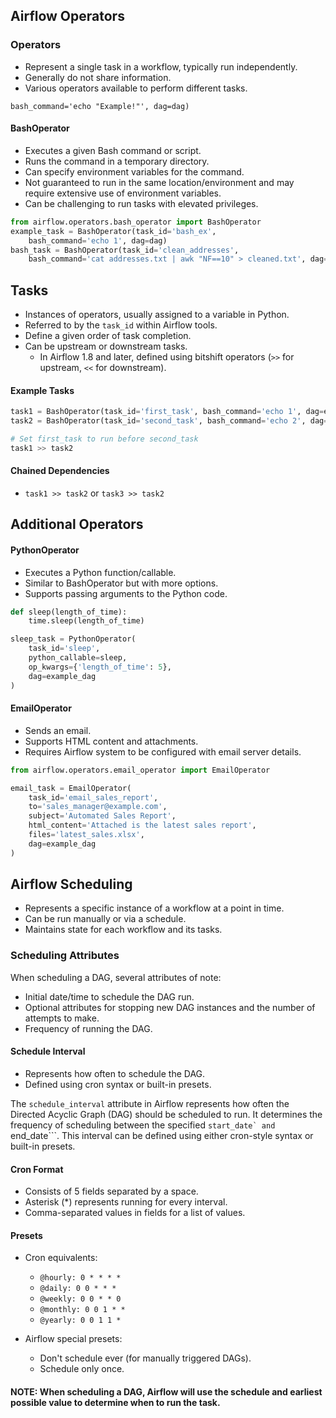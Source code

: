 ## Airflow Operators

### Operators

- Represent a single task in a workflow, typically run independently.
- Generally do not share information.
- Various operators available to perform different tasks.
```example_task = BashOperator(task_id='bash_example',
bash_command='echo "Example!"', dag=dag)
```
#### BashOperator

- Executes a given Bash command or script.
- Runs the command in a temporary directory.
- Can specify environment variables for the command.
- Not guaranteed to run in the same location/environment and may require extensive use of environment variables.
- Can be challenging to run tasks with elevated privileges.
```python
from airflow.operators.bash_operator import BashOperator
example_task = BashOperator(task_id='bash_ex',
    bash_command='echo 1', dag=dag)
bash_task = BashOperator(task_id='clean_addresses',
    bash_command='cat addresses.txt | awk "NF==10" > cleaned.txt', dag=dag)
```
## Tasks

- Instances of operators, usually assigned to a variable in Python.
- Referred to by the `task_id` within Airflow tools.
- Define a given order of task completion.
- Can be upstream or downstream tasks.
  - In Airflow 1.8 and later, defined using bitshift operators (`>>` for upstream, `<<` for downstream).
  
#### Example Tasks

```python
task1 = BashOperator(task_id='first_task', bash_command='echo 1', dag=example_dag)
task2 = BashOperator(task_id='second_task', bash_command='echo 2', dag=example_dag)

# Set first_task to run before second_task
task1 >> task2
```

#### Chained Dependencies

- `task1 >> task2` or `task3 >> task2`

## Additional Operators

#### PythonOperator

- Executes a Python function/callable.
- Similar to BashOperator but with more options.
- Supports passing arguments to the Python code.

```python
def sleep(length_of_time):
    time.sleep(length_of_time)

sleep_task = PythonOperator(
    task_id='sleep',
    python_callable=sleep,
    op_kwargs={'length_of_time': 5},
    dag=example_dag
)
```

#### EmailOperator

- Sends an email.
- Supports HTML content and attachments.
- Requires Airflow system to be configured with email server details.

```python
from airflow.operators.email_operator import EmailOperator

email_task = EmailOperator(
    task_id='email_sales_report',
    to='sales_manager@example.com',
    subject='Automated Sales Report',
    html_content='Attached is the latest sales report',
    files='latest_sales.xlsx',
    dag=example_dag
)
```

## Airflow Scheduling

- Represents a specific instance of a workflow at a point in time.
- Can be run manually or via a schedule.
- Maintains state for each workflow and its tasks.

### Scheduling Attributes

When scheduling a DAG, several attributes of note:
- Initial date/time to schedule the DAG run.
- Optional attributes for stopping new DAG instances and the number of attempts to make.
- Frequency of running the DAG.

#### Schedule Interval
- Represents how often to schedule the DAG.
- Defined using cron syntax or built-in presets.

The ```schedule_interval``` attribute in Airflow represents how often the Directed Acyclic Graph (DAG) should be scheduled to run. It determines the frequency of scheduling between the specified ```start_date` and ```end_date```. This interval can be defined using either cron-style syntax or built-in presets.
#### Cron Format

- Consists of 5 fields separated by a space.
- Asterisk (*) represents running for every interval.
- Comma-separated values in fields for a list of values.

#### Presets
- Cron equivalents:
  - `@hourly: 0 * * * *`
  - `@daily: 0 0 * * *`
  - `@weekly: 0 0 * * 0`
  - `@monthly: 0 0 1 * *`
  - `@yearly: 0 0 1 1 *`

- Airflow special presets:
  - Don't schedule ever (for manually triggered DAGs).
  - Schedule only once.

#### NOTE: When scheduling a DAG, Airflow will use the schedule and earliest possible value to determine when to run the task.
